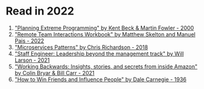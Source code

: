 # Read in 2022

1. ["Planning Extreme Programming" by Kent Beck & Martin Fowler - 2000]
2. ["Remote Team Interactions Workbook" by Matthew Skelton and Manuel Pais - 2022]
3. ["Microservices Patterns" by Chris Richardson - 2018]
4. ["Staff Engineer: Leadership beyond the management track" by Will Larson - 2021]
5. ["Working Backwards: Insights, stories, and secrets from inside Amazon" by Colin Bryar & Bill Carr - 2021]
6. ["How to Win Friends and Influence People" by Dale Carnegie - 1936]


["Planning Extreme Programming" by Kent Beck & Martin Fowler - 2000]:https://www.oreilly.com/library/view/planning-extreme-programming/0201710919/
["Remote Team Interactions Workbook" by Matthew Skelton and Manuel Pais - 2022]:https://teamtopologies.com/workbook
["Microservices Patterns" by Chris Richardson - 2018]:https://www.manning.com/books/microservices-patterns
["Staff Engineer: Leadership beyond the management track" by Will Larson - 2021]:https://staffeng.com/book
["Working Backwards: Insights, stories, and secrets from inside Amazon" by Colin Bryar & Bill Carr - 2021]:https://www.workingbackwards.com/
["How to Win Friends and Influence People" by Dale Carnegie - 1936]:https://g.co/kgs/hWu9Qz
